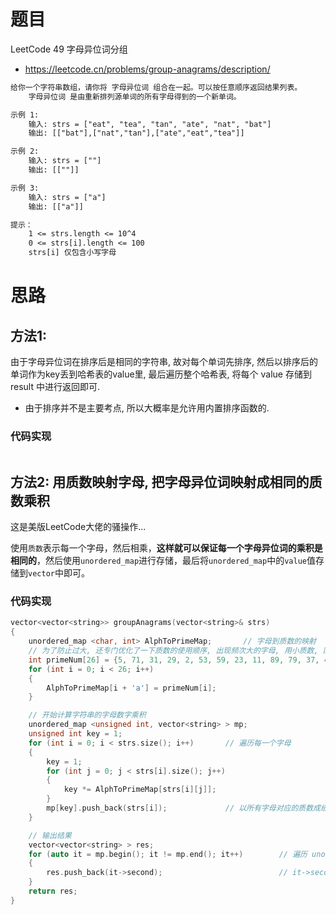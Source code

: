 # 题目

LeetCode 49 字母异位词分组
- https://leetcode.cn/problems/group-anagrams/description/

```txt
给你一个字符串数组，请你将 字母异位词 组合在一起。可以按任意顺序返回结果列表。
    字母异位词 是由重新排列源单词的所有字母得到的一个新单词。

示例 1:
    输入: strs = ["eat", "tea", "tan", "ate", "nat", "bat"]
    输出: [["bat"],["nat","tan"],["ate","eat","tea"]]

示例 2:
    输入: strs = [""]
    输出: [[""]]

示例 3:
    输入: strs = ["a"]
    输出: [["a"]]

提示：
    1 <= strs.length <= 10^4
    0 <= strs[i].length <= 100
    strs[i] 仅包含小写字母
```


# 思路
## 方法1: 
由于字母异位词在排序后是相同的字符串, 故对每个单词先排序, 然后以排序后的单词作为key丢到哈希表的value里, 最后遍历整个哈希表, 将每个 value 存储到 result 中进行返回即可.
- 由于排序并不是主要考点, 所以大概率是允许用内置排序函数的.


### 代码实现
```cpp

```


## 方法2: 用质数映射字母, 把字母异位词映射成相同的质数乘积
这是美版LeetCode大佬的骚操作...

使用`质数`表示每一个字母，然后相乘，**这样就可以保证每一个字母异位词的乘积是相同的**，然后使用`unordered_map`进行存储，最后将`unordered_map`中的`value`值存储到`vector`中即可。

### 代码实现
```cpp
vector<vector<string>> groupAnagrams(vector<string>& strs) 
{
    unordered_map <char, int> AlphToPrimeMap;       // 字母到质数的映射
    // 为了防止过大, 还专门优化了一下质数的使用顺序, 出现频次大的字母, 用小质数, 防止溢出
    int primeNum[26] = {5, 71, 31, 29, 2, 53, 59, 23, 11, 89, 79, 37, 41, 13, 7, 43, 97, 17, 19, 3, 47, 73, 61, 83, 67, 101};
    for (int i = 0; i < 26; i++)
    {
        AlphToPrimeMap[i + 'a'] = primeNum[i];
    }

    // 开始计算字符串的字母数字乘积
    unordered_map <unsigned int, vector<string> > mp;
    unsigned int key = 1;
    for (int i = 0; i < strs.size(); i++)       // 遍历每一个字母
    {
        key = 1;
        for (int j = 0; j < strs[i].size(); j++)
        {
            key *= AlphToPrimeMap[strs[i][j]];
        }
        mp[key].push_back(strs[i]);             // 以所有字母对应的质数成绩作为 key, 将字符串存储到对应的 value 中
    }

    // 输出结果
    vector<vector<string> > res;
    for (auto it = mp.begin(); it != mp.end(); it++)        // 遍历 unordered_map, 将 value 存储到 vector 中
    {
        res.push_back(it->second);                          // it->second 是一个 vector<string>, 对应 value 字段
    }
    return res;
}
```











